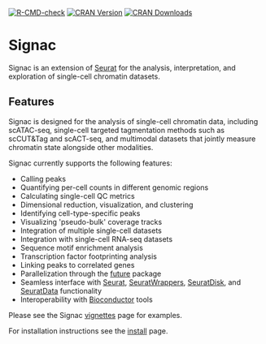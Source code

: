 [![R-CMD-check](https://github.com/timoast/signac/workflows/R-CMD-check/badge.svg)](https://github.com/timoast/signac/actions)
[![CRAN Version](https://www.r-pkg.org/badges/version/Signac)](https://cran.r-project.org/package=Signac)
[![CRAN Downloads](https://cranlogs.r-pkg.org/badges/Signac)](https://cran.r-project.org/package=Signac)

# Signac

Signac is an extension of [Seurat](https://github.com/satijalab/seurat) for the analysis, interpretation, and exploration of single-cell chromatin datasets.

## Features

Signac is designed for the analysis of single-cell chromatin data, including scATAC-seq,
single-cell targeted tagmentation methods such as scCUT&Tag and scACT-seq,
and multimodal datasets that jointly measure chromatin state alongside other
modalities.

Signac currently supports the following features:

* Calling peaks
* Quantifying per-cell counts in different genomic regions
* Calculating single-cell QC metrics
* Dimensional reduction, visualization, and clustering
* Identifying cell-type-specific peaks
* Visualizing 'pseudo-bulk' coverage tracks
* Integration of multiple single-cell datasets
* Integration with single-cell RNA-seq datasets
* Sequence motif enrichment analysis
* Transcription factor footprinting analysis
* Linking peaks to correlated genes
* Parallelization through the [future](https://cran.r-project.org/package=future) package
* Seamless interface with [Seurat](https://satijalab.org/seurat), [SeuratWrappers](https://github.com/satijalab/seurat-wrappers), [SeuratDisk](https://github.com/mojaveazure/seurat-disk), and [SeuratData](https://github.com/satijalab/seurat-data) functionality
* Interoperability with [Bioconductor](https://bioconductor.org/) tools

Please see the Signac [vignettes](articles/overview.html) page for examples.

For installation instructions see the [install](articles/install.html) page.


